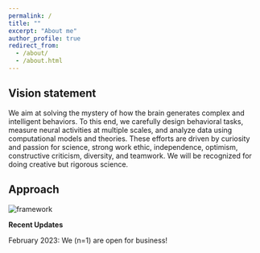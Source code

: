 ```yaml
---
permalink: /
title: ""
excerpt: "About me"
author_profile: true
redirect_from: 
  - /about/
  - /about.html
---
```

## Vision statement

We aim at solving the mystery of how the brain generates complex and intelligent behaviors. To this end, we carefully design behavioral tasks, measure neural activities at multiple scales, and analyze data using computational models and theories. These efforts are driven by curiosity and passion for science, strong work ethic, independence, optimism, constructive criticism, diversity, and teamwork. We will be recognized for doing creative but rigorous science.

## Approach

![framework](../images/framework.png)

**Recent Updates**

February 2023: We (n=1) are open for business!



